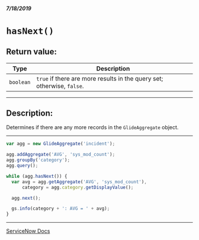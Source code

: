 ##### 7/18/2019
# `hasNext()`

## Return value:
| Type | Description |
|---|---|
| `boolean` | `true` if there are more results in the query set; otherwise, `false`. |

---

## Description:
Determines if there are any more records in the `GlideAggregate` object.

---

```js
var agg = new GlideAggregate('incident');

agg.addAggregate('AVG', 'sys_mod_count');
agg.groupBy('category');
agg.query();

while (agg.hasNext()) {
  var avg = agg.getAggregate('AVG', 'sys_mod_count'),
      category = agg.category.getDisplayValue();

  agg.next();

  gs.info(category + ': AVG = ' + avg);
}
```

---

[ServiceNow Docs](https://developer.servicenow.com/app.do#!/api_doc?v=madrid&id=r_ScopedGlideAggregateHasNext)